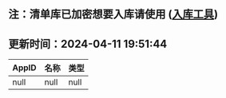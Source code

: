 ## 注：清单库已加密想要入库请使用 ([入库工具](https://github.com/BlankTMing/ManifestAutoUpdate/releases))

## 更新时间：2024-04-11 19:51:44
| AppID | 名称 | 类型  |
| :-------------------- | :----------------------------- | :----------- |
| null | null| null |
